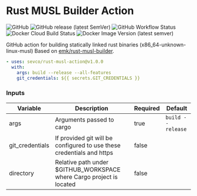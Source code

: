 Rust MUSL Builder Action
========================

![GitHub](https://img.shields.io/github/license/sevco/rust-musl-action)
![GitHub release (latest SemVer)](https://img.shields.io/github/v/release/sevco/rust-musl-action)
![GitHub Workflow Status](https://img.shields.io/github/workflow/status/sevco/rust-musl-action/CI)
![Docker Cloud Build Status](https://img.shields.io/docker/cloud/build/sevcosec/rust-musl-action)
![Docker Image Version (latest semver)](https://img.shields.io/docker/v/sevcosec/rust-musl-action)

GitHub action for building statically linked rust binaries (x86_64-unknown-linux-musl) Based on [emk/rust-musl-builder](https://github.com/emk/rust-musl-builder).

```yaml
- uses: sevco/rust-musl-action@v1.0.0
  with:
    args: build --release --all-features
    git_credentials: ${{ secrets.GIT_CREDENTIALS }}
```
### Inputs
| Variable | Description | Required | Default |
|----------|-------------|----------|---------|
| args     | Arguments passed to cargo | true | `build --release` | 
| git_credentials | If provided git will be configured to use these credentials and https | false | |
| directory | Relative path under $GITHUB_WORKSPACE where Cargo project is located | false | |
